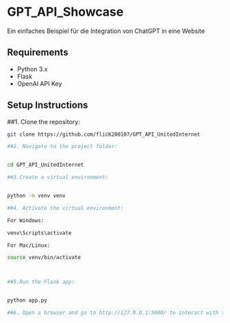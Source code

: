 
# GPT_API_Showcase 

Ein einfaches Beispiel für die Integration von ChatGPT in eine Website

## Requirements
- Python 3.x
- Flask
- OpenAI API Key

## Setup Instructions

##1. Clone the repository:
   ```bash
   git clone https://github.com/flicK200107/GPT_API_UnitedInternet

##2. Navigate to the project folder:


cd GPT_API_UnitedInternet 

##3.Create a virtual environment:


python -m venv venv

##4. Activate the virtual environment:

For Windows:

venv\Scripts\activate

For Mac/Linux:

source venv/bin/activate



##5.Run the Flask app:


python app.py

##6. Open a browser and go to http://127.0.0.1:5000/ to interact with the chatbot.
